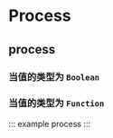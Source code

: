 # Process

## process

### 当值的类型为 `Boolean`

<example :value="example1"></example>

### 当值的类型为 `Function`

<example :value="example2"></example>

::: example process :::
